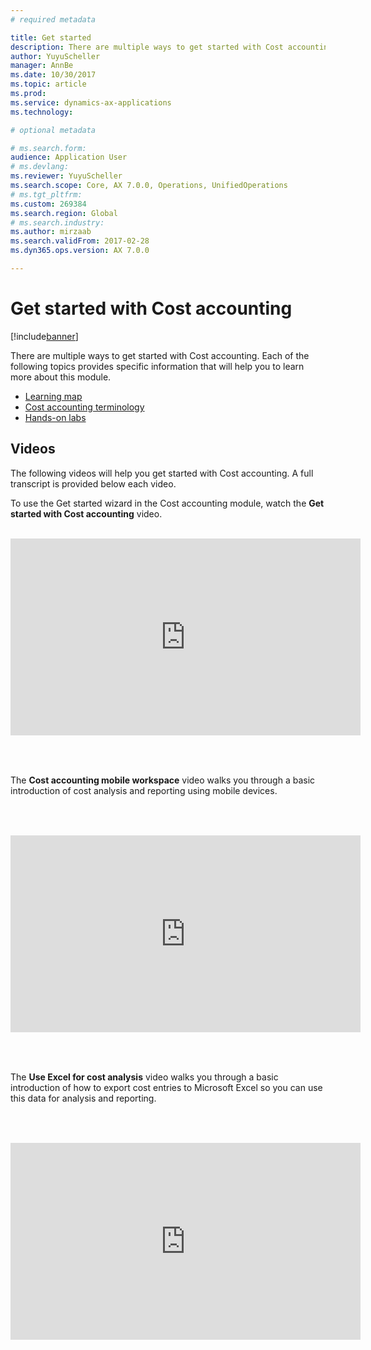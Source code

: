 ```yaml
---
# required metadata

title: Get started 
description: There are multiple ways to get started with Cost accounting. 
author: YuyuScheller
manager: AnnBe
ms.date: 10/30/2017
ms.topic: article
ms.prod: 
ms.service: dynamics-ax-applications
ms.technology: 

# optional metadata

# ms.search.form:  
audience: Application User
# ms.devlang: 
ms.reviewer: YuyuScheller
ms.search.scope: Core, AX 7.0.0, Operations, UnifiedOperations
# ms.tgt_pltfrm: 
ms.custom: 269384
ms.search.region: Global
# ms.search.industry: 
ms.author: mirzaab
ms.search.validFrom: 2017-02-28
ms.dyn365.ops.version: AX 7.0.0

---
```


# Get started with Cost accounting

[!include[banner](../includes/banner.md)]

There are multiple ways to get started with Cost accounting. Each of the following topics provides specific information that will help you to learn more about this module.

-  [Learning map](cost-accounting-home-page.md)
-  [Cost accounting terminology](terms-cost-accounting.md)
-  [Hands-on labs](https://mbs.microsoft.com/customersource/northamerica/AX/learning/documentation/white-papers/msd365optgtstcostacc)

## Videos

The following videos will help you get started with Cost accounting. A full transcript is provided below each video.

To use the Get started wizard in the Cost accounting module, watch the **Get started with Cost accounting** video. 

<br/>
<table>
<tr>
<iframe width="560" height="315" src="https://www.youtube.com/embed/1pUDtJQZ8FU" frameborder="0" allowfullscreen></iframe>
</tr>
<table>
<br/>

The **Cost accounting mobile workspace** video walks you through a basic introduction of cost analysis and reporting using mobile devices. 

<br/>
<table>
<tr>
<iframe width="560" height="315" src="https://www.youtube.com/embed/imsuTg8rUVk" frameborder="0" allowfullscreen></iframe>
</tr>
<table>
<br/>

The **Use Excel for cost analysis** video walks you through a basic introduction of how to export cost entries to Microsoft Excel so you can use this data for analysis and reporting. 

<br/>
<table>
<tr>
<iframe width="560" height="315" src="https://www.youtube.com/embed/-HKHYdClvx8" frameborder="0" allowfullscreen></iframe>
</tr>
</table>
<br/>
